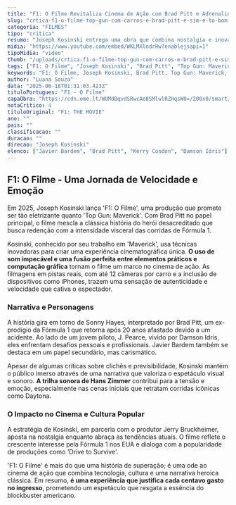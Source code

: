 ```yaml
---
title: "F1: O Filme Revitaliza Cinema de Ação com Brad Pitt e Adrenalina nas Pistas"
slug: "crtica-f1-o-filme-top-gun-com-carros-e-brad-pitt-e-sim-e-to-bom-quanto-parece"
categoria: "FILMES"
tipo: "critica"
resumo: "Joseph Kosinski entrega uma obra que combina nostalgia e inovação em F1: O Filme, com Brad Pitt liderando uma narrativa de redenção e velocidade. Descubra como o diretor recria o sucesso de Top Gun em um cenário de alta octanagem."
midia: "https://www.youtube.com/embed/WKLMXlodrHw?enablejsapi=1"
tipoMidia: "video"
thumb: "/uploads/crtica-f1-o-filme-top-gun-com-carros-e-brad-pitt-e-sim-e-to-bom-quanto-parece-thumb.jpg"
tags: ["F1: O Filme", "Joseph Kosinski", "Brad Pitt", "Top Gun: Maverick", "Fórmula 1", "cinema de ação", "Hans Zimmer", "Jerry Bruckheimer", "Damson Idris", "Javier Bardem"]
keywords: "F1: O Filme, Joseph Kosinski, Brad Pitt, Top Gun: Maverick, Fórmula 1, cinema de ação, Hans Zimmer, Jerry Bruckheimer, Damson Idris, Javier Bardem"
author: "Luana Souza"
data: "2025-06-18T01:31:03.423Z"
tituloPortugues: "F1 - O Filme"
capaObra: "https://cdn.ome.lt/WUMdBqvdSRwcAe8SMlwlRZHqsW0=/200x0/smart/extras/capas/f1_o_filme.png"
notaCritico: 4
tituloOriginal: "F1: THE MOVIE"
ano: ""
pais: ""
classificacao: ""
duracao: ""
direcao: "Joseph Kosinski"
elenco: ["Javier Bardem", "Brad Pitt", "Kerry Condon", "Damson Idris"]
---
```


## F1: O Filme - Uma Jornada de Velocidade e Emoção

Em 2025, Joseph Kosinski lança 'F1: O Filme', uma produção que promete ser tão eletrizante quanto 'Top Gun: Maverick'. Com Brad Pitt no papel principal, o filme mescla a clássica história do herói desacreditado que busca redenção com a intensidade visceral das corridas de Fórmula 1.

Kosinski, conhecido por seu trabalho em 'Maverick', usa técnicas inovadoras para criar uma experiência cinematográfica única. **O uso de som impecável e uma fusão perfeita entre elementos práticos e computação gráfica** tornam o filme um marco no cinema de ação. As filmagens em pistas reais, com até 12 câmeras por carro e a inclusão de dispositivos como iPhones, trazem uma sensação de autenticidade e velocidade que cativa o espectador.

### Narrativa e Personagens

A história gira em torno de Sonny Hayes, interpretado por Brad Pitt, um ex-prodígio da Fórmula 1 que retorna após 20 anos afastado devido a um acidente. Ao lado de um jovem piloto, J. Pearce, vivido por Damson Idris, eles enfrentam desafios pessoais e profissionais. Javier Bardem também se destaca em um papel secundário, mas carismático.

Apesar de algumas críticas sobre clichês e previsibilidade, Kosinski mantém o público imerso através de uma narrativa que valoriza o espetáculo visual e sonoro. **A trilha sonora de Hans Zimmer** contribui para a tensão e emoção, especialmente nas cenas iniciais que retratam corridas icônicas como Daytona.

### O Impacto no Cinema e Cultura Popular

A estratégia de Kosinski, em parceria com o produtor Jerry Bruckheimer, aposta na nostalgia enquanto abraça as tendências atuais. O filme reflete o crescente interesse pela Fórmula 1 nos EUA e dialoga com a popularidade de produções como 'Drive to Survive'.

'F1: O Filme' é mais do que uma história de superação; é uma ode ao cinema de ação que combina tecnologia, cultura e uma narrativa heroica clássica. Em resumo, **é uma experiência que justifica cada centavo gasto no ingresso**, prometendo um espetáculo que resgata a essência do blockbuster americano.